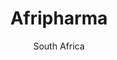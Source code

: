 ---
title: Afripharma
subtitle: South Africa
layout: default
img: 4.jpg
start: 2020
end: 
description: Lorem ipsum dolor sit amet, usu cu alterum nominavi lobortis. At duo novum diceret. Tantas apeirian vix et, usu sanctus postulant inciderint ut, populo diceret necessitatibus in vim. Cu eum dicam feugiat noluisse.

---